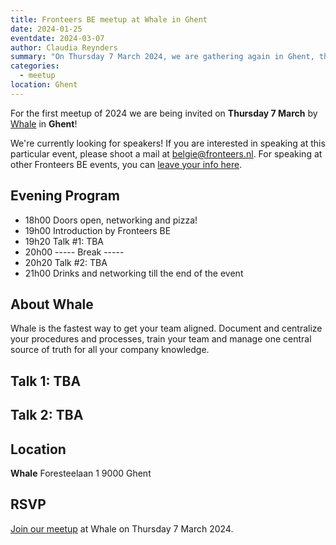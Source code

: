 ```yaml
---
title: Fronteers BE meetup at Whale in Ghent 
date: 2024-01-25
eventdate: 2024-03-07
author: Claudia Reynders
summary: "On Thursday 7 March 2024, we are gathering again in Ghent, this time at the offices of a start-up called Whale. Join a number of fellow fronteers for an inspirational evening." 
categories: 
  - meetup
location: Ghent
---
```



For the first meetup of 2024 we are being invited on **Thursday 7 March** by [Whale](https://usewhale.io) in **Ghent**!

We're currently looking for speakers! If you are interested in speaking at this particular event, please shoot a mail at <a href="mailto:belgie@fronteers.nl">belgie@fronteers.nl</a>. For speaking at other Fronteers BE events, you can [leave your info here](https://tally.so/forms/waXWX3).

## Evening Program

- 18h00  Doors open, networking and pizza!
- 19h00  Introduction by Fronteers BE
- 19h20  Talk #1: TBA
- 20h00  ----- Break -----
- 20h20  Talk #2: TBA
- 21h00  Drinks and networking till the end of the event

## About Whale
Whale is the fastest way to get your team aligned. Document and centralize your procedures and processes, train your team and manage one central source of truth for all your company knowledge.


## Talk 1: TBA


## Talk 2: TBA


## Location

**Whale**
Foresteelaan 1
9000 Ghent

## RSVP

[Join our meetup](https://www.meetup.com/fronteers-be/events/298503043/) at Whale on Thursday 7 March 2024.
